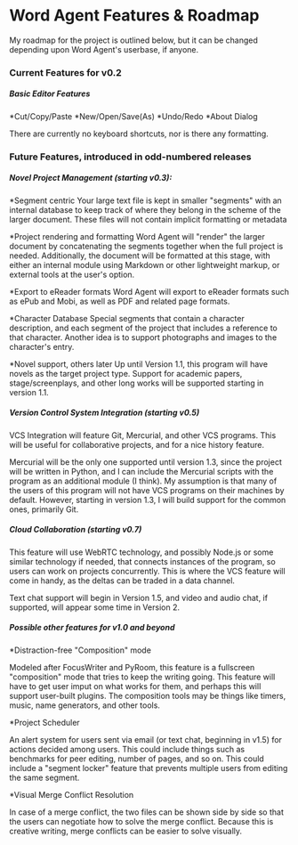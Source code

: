 # Word Agent Features & Roadmap

My roadmap for the project is outlined below,
but it can be changed depending upon Word Agent's userbase, if anyone.

### Current Features for v0.2

##### Basic Editor Features

*Cut/Copy/Paste
*New/Open/Save(As)
*Undo/Redo
*About Dialog

There are currently no keyboard shortcuts, nor is there any formatting.

### Future Features, introduced in odd-numbered releases

##### Novel Project Management (starting v0.3):

*Segment centric
Your large text file is kept in smaller "segments" with an internal
database to keep track of where they belong in the scheme of the larger
document. These files will not contain implicit formatting or metadata

*Project rendering and formatting
Word Agent will "render" the larger document by concatenating
the segments together when the full project is needed. Additionally,
the document will be formatted at this stage, with either an internal
module using Markdown or other lightweight markup, or external tools
at the user's option.

*Export to eReader formats
Word Agent will export to eReader formats such as ePub and Mobi, as
well as PDF and related page formats.

*Character Database
Special segments that contain a character description, and each segment
of the project that includes a reference to that character. Another
idea is to support photographs and images to the character's entry.

*Novel support, others later
Up until Version 1.1, this program will have novels as the target
project type. Support for academic papers, stage/screenplays, and other
long works will be supported starting in version 1.1.

##### Version Control System Integration (starting v0.5)

VCS Integration will feature Git, Mercurial, and other VCS programs.
This will be useful for collaborative projects, and for a nice history
feature.

Mercurial will be the only one supported until version 1.3, since the
project will be written in Python, and I can include the Mercurial
scripts with the program as an additional module (I think). My
assumption is that many of the users of this program will not have VCS
programs on their machines by default. However, starting in version 1.3,
I will build support for the common ones, primarily Git.

##### Cloud Collaboration (starting v0.7)

This feature will use WebRTC technology, and possibly Node.js or some
similar technology if needed, that connects instances of the program, so
users can work on projects concurrently. This is where the VCS feature
will come in handy, as the deltas can be traded in a data channel.

Text chat support will begin in Version 1.5, and video and audio chat,
if supported, will appear some time in Version 2.

##### Possible other features for v1.0 and beyond

*Distraction-free "Composition" mode

Modeled after FocusWriter and PyRoom, this feature is a fullscreen
"composition" mode that tries to keep the writing going. This feature
will have to get user imput on what works for them, and perhaps this
will support user-built plugins. The composition tools may be things
like timers, music, name generators, and other tools.

*Project Scheduler

An alert system for users sent via email (or text chat, beginning in
v1.5) for actions decided among users. This could include things such as
benchmarks for peer editing, number of pages, and so on. This could
include a "segment locker" feature that prevents multiple users from
editing the same segment.

*Visual Merge Conflict Resolution

In case of a merge conflict, the two files can be shown side by side so
that the users can negotiate how to solve the merge conflict. Because
this is creative writing, merge conflicts can be easier to solve
visually.
